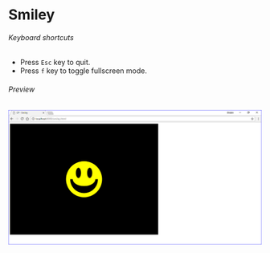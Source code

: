 # Smiley

###### Keyboard shortcuts

*   Press `Esc` key to quit.
*   Press `f` key to toggle fullscreen mode.

###### Preview

![smiley][smiley-image]

[//]: # "Image declaration"
[smiley-image]: ./preview/smiley.png "Smiley"
